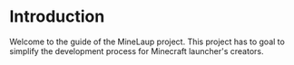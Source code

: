 # Introduction

Welcome to the guide of the MineLaup project. This project has to goal to simplify the development process for Minecraft launcher's creators.